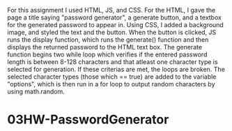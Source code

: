 For this assignment I used HTML, JS, and CSS. For the HTML, I gave the page a title
saying "password generator", a generate button, and a textbox for the generated
password to appear in. Using CSS, I added a background image, and styled the 
text and the button. When the button is clicked, JS runs the display function, which 
runs the generate() function and then displays the returned password to the HTML
text box. The generate function begins two while loop which verifies if the entered
password length is between 8-128 characters and that atleast one character type is 
selected for generation. If these criterias are met, the loops are broken. The 
selected character types (those which == true) are added to the variable "options", which is then run in a for loop to output random characters by using math.random.
# 03HW-PasswordGenerator